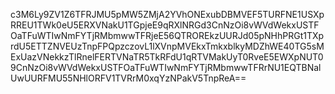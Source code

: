 c3M6Ly9ZV1Z6TFRJMU5pMW5ZMjA2YVhONExubDBMVEF5TURFNE1USXpRREU1TWk0eU5ERXVNakU1TGpjeE9qRXlNRGd3CnNzOi8vWVdWekxUSTFOaTFuWTIwNmFYTjRMbmwwTFRjeE56QTROREkzUURJd05pNHhPRGt1TXprdU5ETTZNVEUzTnpFPQpzczovL1lXVnpMVEkxTmkxblkyMDZhWE40TG5sMExUazVNekkzTlRnelFERTVNaTR5TkRFdU1qRTVMakUyT0RveE5EWXpNUT09CnNzOi8vWVdWekxUSTFOaTFuWTIwNmFYTjRMbmwwTFRrNU1EQTBNalUwUURFMU55NHlORFV1TVRrM0xqYzNPakV5TnpReA==